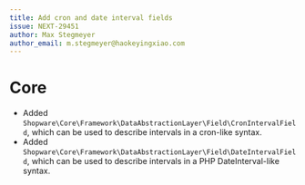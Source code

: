 ```yaml
---
title: Add cron and date interval fields
issue: NEXT-29451
author: Max Stegmeyer
author_email: m.stegmeyer@haokeyingxiao.com
---
```

# Core
* Added `Shopware\Core\Framework\DataAbstractionLayer\Field\CronIntervalField`, which can be used to describe intervals in a cron-like syntax.
* Added `Shopware\Core\Framework\DataAbstractionLayer\Field\DateIntervalField`, which can be used to describe intervals in a PHP DateInterval-like syntax.
